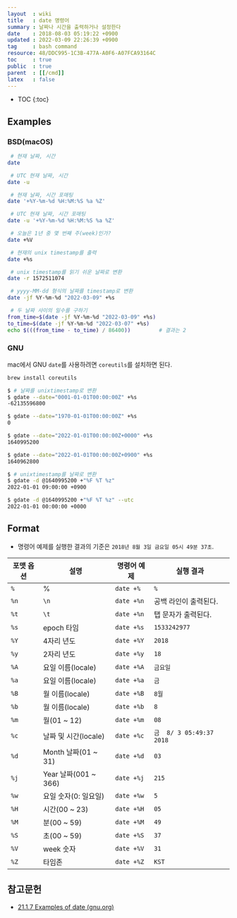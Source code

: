 ```yaml
---
layout  : wiki
title   : date 명령어
summary : 날짜나 시간을 출력하거나 설정한다
date    : 2018-08-03 05:19:22 +0900
updated : 2022-03-09 22:26:39 +0900
tag     : bash command
resource: 48/DDC995-1C3B-477A-A0F6-A07FCA93164C
toc     : true
public  : true
parent  : [[/cmd]]
latex   : false
---
```

* TOC
{:toc}

## Examples
### BSD(macOS)

```sh
 # 현재 날짜, 시간
date

 # UTC 현재 날짜, 시간
date -u

 # 현재 날짜, 시간 포매팅
date '+%Y-%m-%d %H:%M:%S %a %Z'

 # UTC 현재 날짜, 시간 포매팅
date -u '+%Y-%m-%d %H:%M:%S %a %Z'

 # 오늘은 1년 중 몇 번째 주(week)인가?
date +%V

 # 현재의 unix timestamp를 출력
date +%s

 # unix timestamp를 읽기 쉬운 날짜로 변환
date -r 1572511074

 # yyyy-MM-dd 형식의 날짜를 timestamp로 변환
date -jf %Y-%m-%d "2022-03-09" +%s

 # 두 날짜 사이의 일수를 구하기
from_time=$(date -jf %Y-%m-%d "2022-03-09" +%s)
to_time=$(date -jf %Y-%m-%d "2022-03-07" +%s)
echo $(((from_time - to_time) / 86400))         # 결과는 2
```

### GNU

mac에서 GNU `date`를 사용하려면 `coreutils`를 설치하면 된다.

```sh
brew install coreutils
```

```sh
$ # 날짜를 unixtimestamp로 변환
$ gdate --date="0001-01-01T00:00:00Z" +%s
-62135596800

$ gdate --date="1970-01-01T00:00:00Z" +%s
0

$ gdate --date="2022-01-01T00:00:00Z+0000" +%s
1640995200

$ gdate --date="2022-01-01T00:00:00Z+0900" +%s
1640962800

$ # unixtimestamp를 날짜로 변환
$ gdate -d @1640995200 +"%F %T %z"
2022-01-01 09:00:00 +0900

$ gdate -d @1640995200 +"%F %T %z" --utc
2022-01-01 00:00:00 +0000
```

## Format

* 명령어 예제를 실행한 결과의 기준은 `2018년 8월 3일 금요일 05시 49분 37초`.

| 포맷 옵션 | 설명                 | 명령어 예제 | 실행 결과                |
|-----------|----------------------|-------------|--------------------------|
| `%`       | %                    | `date +%`   | `%`                      |
| `%n`      | `\n`                 | `date +%n`  | 공백 라인이 출력된다.    |
| `%t`      | `\t`                 | `date +%n`  | 탭 문자가 출력된다.      |
| `%s`      | epoch 타임           | `date +%s`  | `1533242977`             |
| `%Y`      | 4자리 년도           | `date +%Y`  | `2018`                   |
| `%y`      | 2자리 년도           | `date +%y`  | `18`                     |
| `%A`      | 요일 이름(locale)    | `date +%A`  | `금요일`                 |
| `%a`      | 요일 이름(locale)    | `date +%a`  | `금`                     |
| `%B`      | 월 이름(locale)      | `date +%B`  | `8월`                    |
| `%b`      | 월 이름(locale)      | `date +%b`  | `8`                      |
| `%m`      | 월(01 ~ 12)          | `date +%m`  | `08`                     |
| `%c`      | 날짜 및 시간(locale) | `date +%c`  | `금  8/ 3 05:49:37 2018` |
| `%d`      | Month 날짜(01 ~ 31)  | `date +%d`  | `03`                     |
| `%j`      | Year 날짜(001 ~ 366) | `date +%j`  | `215`                    |
| `%w`      | 요일 숫자(0: 일요일) | `date +%w`  | `5`                      |
| `%H`      | 시간(00 ~ 23)        | `date +%H`  | `05`                     |
| `%M`      | 분(00 ~ 59)          | `date +%M`  | `49`                     |
| `%S`      | 초(00 ~ 59)          | `date +%S`  | `37`                     |
| `%V`      | week 숫자            | `date +%V`  | `31`                     |
| `%Z`      | 타임존               | `date +%Z`  | `KST`                    |


## 참고문헌

- [21.1.7 Examples of date (gnu.org)]( https://www.gnu.org/software/coreutils/manual/html_node/Examples-of-date.html )


